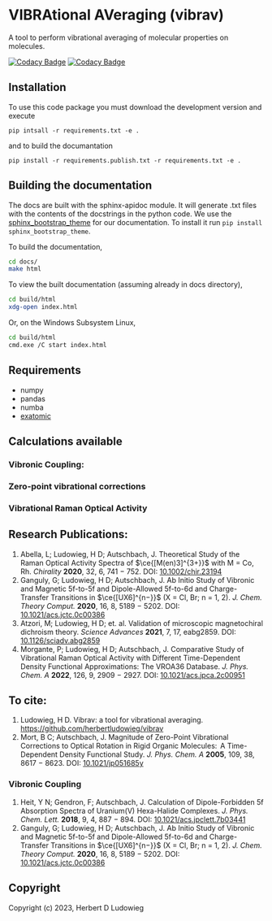 VIBRAtional AVeraging (vibrav)
==============================

A tool to perform vibrational averaging of molecular properties on molecules.

[![Codacy Badge](https://app.codacy.com/project/badge/Grade/e56e338b3e944e1985b846c9127ed952)](https://www.codacy.com/gh/herbertludowieg/vibrav/dashboard?utm_source=github.com&amp;utm_medium=referral&amp;utm_content=herbertludowieg/vibrav&amp;utm_campaign=Badge_Grade)
[![Codacy Badge](https://app.codacy.com/project/badge/Coverage/e56e338b3e944e1985b846c9127ed952)](https://www.codacy.com/gh/herbertludowieg/vibrav/dashboard?utm_source=github.com&utm_medium=referral&utm_content=herbertludowieg/vibrav&utm_campaign=Badge_Coverage)

## Installation

To use this code package you must download the development version and execute

`pip intsall -r requirements.txt -e .`

and to build the documantation

`pip install -r requirements.publish.txt -r requirements.txt -e .`

## Building the documentation

The docs are built with the sphinx-apidoc module. It will generate .txt
files with the contents of the docstrings in the python code. We use
the [sphinx_bootstrap_theme](https://github.com/ryan-roemer/sphinx-bootstrap-theme)
for our documentation. To install it run `pip install sphinx_bootstrap_theme`.

To build the documentation,

```bash
cd docs/
make html
```

To view the built documentation (assuming already in docs directory),

```bash
cd build/html
xdg-open index.html
```

Or, on the Windows Subsystem Linux,

```bash
cd build/html
cmd.exe /C start index.html
```

## Requirements

- numpy
- pandas
- numba
- [exatomic](https://github.com/exa-analytics/exatomic)

## Calculations available

### Vibronic Coupling:

### Zero-point vibrational corrections

### Vibrational Raman Optical Activity

## Research Publications:

1. Abella, L; Ludowieg, H D; Autschbach, J. Theoretical Study of the Raman Optical Activity Spectra of $\ce{[M(en)3]^{3+}}$ with M = Co, Rh. *Chirality* **2020**, 32, 6, 741 $-$ 752. DOI: [10.1002/chir.23194](https://doi.org/10.1002/chir.23194)
2. Ganguly, G; Ludowieg, H D; Autschbach, J. Ab Initio Study of Vibronic and Magnetic 5f-to-5f and Dipole-Allowed 5f-to-6d and Charge-Transfer Transitions in $\ce{[UX6]^{n−}}$ (X = Cl, Br; n = 1, 2). *J. Chem. Theory Comput.* **2020**, 16, 8, 5189 $-$ 5202. DOI: [10.1021/acs.jctc.0c00386](https://doi.org/10.1021/acs.jctc.0c00386)
3. Atzori, M; Ludowieg, H D; et. al. Validation of microscopic magnetochiral dichroism theory. *Science Advances* **2021**, 7, 17, eabg2859. DOI: [10.1126/sciadv.abg2859](https://doi.org/10.1126/sciadv.abg2859)
4. Morgante, P; Ludowieg, H D; Autschbach, J. Comparative Study of Vibrational Raman Optical Activity with Different Time-Dependent Density Functional Approximations: The VROA36 Database. *J. Phys. Chem. A* **2022**, 126, 9, 2909 $-$ 2927. DOI: [10.1021/acs.jpca.2c00951](https://doi.org/10.1021/acs.jpca.2c00951)

## To cite:

1. Ludowieg, H D. Vibrav: a tool for vibrational averaging. https://github.com/herbertludowieg/vibrav
2. Mort, B C; Autschbach, J. Magnitude of Zero-Point Vibrational Corrections to Optical Rotation in Rigid Organic Molecules:  A Time-Dependent Density Functional Study. *J. Phys. Chem. A* **2005**, 109, 38, 8617 $-$ 8623. DOI: [10.1021/jp051685y](https://doi.org/10.1021/jp051685y)

### Vibronic Coupling

1. Heit, Y N; Gendron, F; Autschbach, J. Calculation of Dipole-Forbidden 5f Absorption Spectra of Uranium(V) Hexa-Halide Complexes. *J. Phys. Chem. Lett.* **2018**, 9, 4, 887 $-$ 894. DOI: [10.1021/acs.jpclett.7b03441](https://doi.org/10.1021/acs.jpclett.7b03441)
2. Ganguly, G; Ludowieg, H D; Autschbach, J. Ab Initio Study of Vibronic and Magnetic 5f-to-5f and Dipole-Allowed 5f-to-6d and Charge-Transfer Transitions in $\ce{[UX6]^{n−}}$ (X = Cl, Br; n = 1, 2). *J. Chem. Theory Comput.* **2020**, 16, 8, 5189 $-$ 5202. DOI: [10.1021/acs.jctc.0c00386](https://doi.org/10.1021/acs.jctc.0c00386)

## Copyright

Copyright (c) 2023, Herbert D Ludowieg

